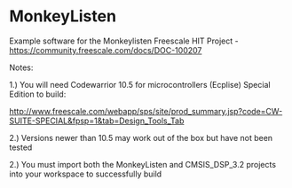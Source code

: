 MonkeyListen
=========

Example software for the Monkeylisten Freescale HIT Project - https://community.freescale.com/docs/DOC-100207

Notes:

1.)   You will need Codewarrior 10.5 for microcontrollers (Ecplise) Special Edition to build:

http://www.freescale.com/webapp/sps/site/prod_summary.jsp?code=CW-SUITE-SPECIAL&fpsp=1&tab=Design_Tools_Tab

2.)  Versions newer than 10.5 may work out of the box but have not been tested

2.)  You must import both the MonkeyListen and CMSIS_DSP_3.2 projects into your workspace to successfully build